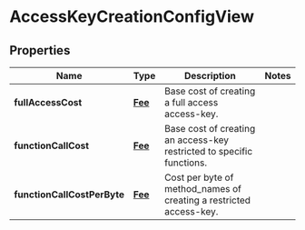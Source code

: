 
# AccessKeyCreationConfigView

## Properties
| Name | Type | Description | Notes |
| ------------ | ------------- | ------------- | ------------- |
| **fullAccessCost** | [**Fee**](Fee.md) | Base cost of creating a full access access-key. |  |
| **functionCallCost** | [**Fee**](Fee.md) | Base cost of creating an access-key restricted to specific functions. |  |
| **functionCallCostPerByte** | [**Fee**](Fee.md) | Cost per byte of method_names of creating a restricted access-key. |  |



